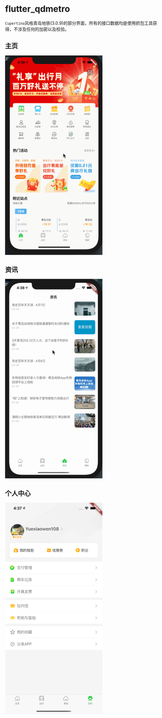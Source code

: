 # flutter_qdmetro
`Cupertino`风格青岛地铁(3.0.9)的部分界面，所有的接口数据均是使用抓包工具获得，不涉及任何的加密以及校验。


## 主页
<img width="320" src="https://github.com/RITL/flutter_qdmetro/blob/master/previews/index.gif"></img>

## 资讯
<img width="320" src="https://github.com/RITL/flutter_qdmetro/blob/master/previews/news.gif"></img>

## 个人中心
<img width="320" src="https://github.com/RITL/flutter_qdmetro/blob/master/previews/mine.png"></img>

